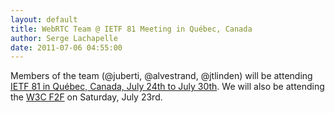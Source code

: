 ```yaml
---
layout: default
title: WebRTC Team @ IETF 81 Meeting in Québec, Canada
author: Serge Lachapelle
date: 2011-07-06 04:55:00
---
```



Members of the team (@juberti, @alvestrand, @jtlinden) will be attending
[IETF 81 in Québec, Canada, July 24th to July 30th][1]. We will also be
attending the [W3C F2F][2] on Saturday, July 23rd.

[1]: https://www.ietf.org/proceedings/81/index.html
[2]: http://www.w3.org/2011/04/webrtc/Overview.html#meeting
